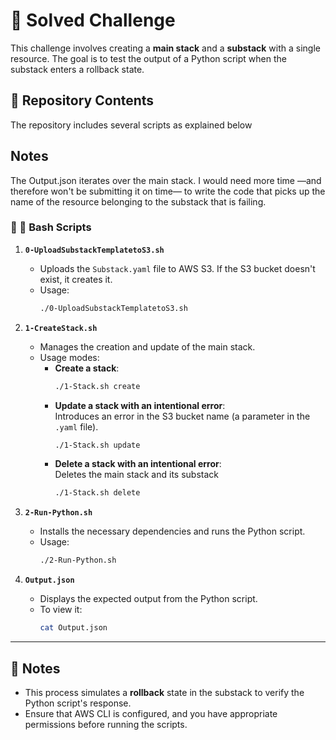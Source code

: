 # 🚀 Solved Challenge

This challenge involves creating a **main stack** and a **substack** with a single resource. The goal is to test the output of a Python script when the substack enters a rollback state.

## 📂 Repository Contents

The repository includes several scripts as explained below

## Notes

The Output.json iterates over the main stack. I would need more time —and therefore won't be submitting it on time— to write the code that picks up the name of the resource belonging to the substack that is failing.

### 🐧 🍏 Bash Scripts

1. **`0-UploadSubstackTemplatetoS3.sh`**  
   - Uploads the `Substack.yaml` file to AWS S3. If the S3 bucket doesn't exist, it creates it.
   - Usage:  
     ```bash
     ./0-UploadSubstackTemplatetoS3.sh
     ```

2. **`1-CreateStack.sh`**  
   - Manages the creation and update of the main stack.  
   - Usage modes:
     - **Create a stack**:  
       ```bash
       ./1-Stack.sh create
       ```
     - **Update a stack with an intentional error**:  
       Introduces an error in the S3 bucket name (a parameter in the `.yaml` file).  
       ```bash
       ./1-Stack.sh update
       ```
     - **Delete a stack with an intentional error**:  
      Deletes the main stack and its substack  
       ```bash
       ./1-Stack.sh delete
       ```       

3. **`2-Run-Python.sh`**  
   - Installs the necessary dependencies and runs the Python script.  
   - Usage:  
     ```bash
     ./2-Run-Python.sh
     ```

4. **`Output.json`**  
   - Displays the expected output from the Python script.  
   - To view it:  
     ```bash
     cat Output.json
     ```

---

## 📝 Notes

- This process simulates a **rollback** state in the substack to verify the Python script's response.  
- Ensure that AWS CLI is configured, and you have appropriate permissions before running the scripts.
